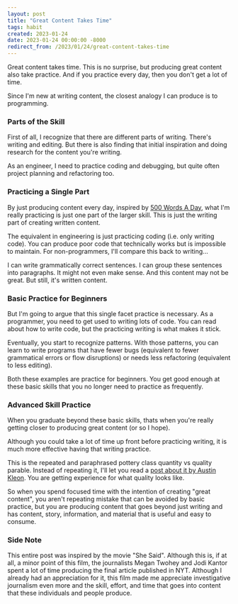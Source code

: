 ```yaml
---
layout: post
title: "Great Content Takes Time"
tags: habit
created: 2023-01-24
date: 2023-01-24 00:00:00 -8000
redirect_from: /2023/01/24/great-content-takes-time
---
```

Great content takes time. This is no surprise, but producing great content also take practice. And if you practice every day, then you don't get a lot of time.

Since I'm new at writing content, the closest analogy I can produce is to programming.

### Parts of the Skill

First of all, I recognize that there are different parts of writing. There's writing and editing. But there is also finding that initial inspiration and doing research for the content you're writing.

As an engineer, I need to practice coding and debugging, but quite often project planning and refactoring too.

### Practicing a Single Part

By just producing content every day, inspired by [500 Words A Day](https://www.fivehundredwordsaday.com/beta), what I'm really practicing is just one part of the larger skill. This is just the writing part of creating written content.

The equivalent in engineering is just practicing coding (i.e. only writing code). You can produce poor code that technically works but is impossible to maintain. For non-programmers, I'll compare this back to writing...

I can write grammatically correct sentences. I can group these sentences into paragraphs. It might not even make sense. And this content may not be great. But still, it's written content.

### Basic Practice for Beginners

But I'm going to argue that this single facet practice is necessary. As a programmer, you need to get used to writing lots of code. You can read about how to write code, but the practicing writing is what makes it stick.

Eventually, you start to recognize patterns. With those patterns, you can learn to write programs that have fewer bugs (equivalent to fewer grammatical errors or flow disruptions) or needs less refactoring (equivalent to less editing).

Both these examples are practice for beginners. You get good enough at these basic skills that you no longer need to practice as frequently.

### Advanced Skill Practice

When you graduate beyond these basic skills, thats when you're really getting closer to producing great content (or so I hope).

Although you could take a lot of time up front before practicing writing, it is much more effective having that writing practice.

This is the repeated and paraphrased pottery class quantity vs quality parable. Instead of repeating it, I'll let you read a [post about it by Austin Kleon](https://austinkleon.com/2020/12/10/quantity-leads-to-quality-the-origin-of-a-parable/). You are getting experience for what quality looks like.

So when you spend focused time with the intention of creating "great content", you aren't repeating mistake that can be avoided by basic practice, but you are producing content that goes beyond just writing and has content, story, information, and material that is useful and easy to consume.

### Side Note

This entire post was inspired by the movie "She Said". Although this is, if at all, a minor point of this film, the journalists Megan Twohey and Jodi Kantor spent a lot of time producing the final article published in NYT. Although I already had an appreciation for it, this film made me appreciate investigative journalism even more and the skill, effort, and time that goes into content that these individuals and people produce.

